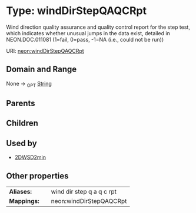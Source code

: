 
# Type: windDirStepQAQCRpt


Wind direction quality assurance and quality control report for the step test, which indicates whether unusual jumps in the data exist, detailed in NEON.DOC.011081 (1=fail, 0=pass, -1=NA (i.e., could not be run))

URI: [neon:windDirStepQAQCRpt](https://data.neonscience.org/windDirStepQAQCRpt)


## Domain and Range

None ->  <sub>OPT</sub> [String](types/String.md)

## Parents


## Children


## Used by

 * [2DWSD2min](2DWSD2min.md)

## Other properties

|  |  |  |
| --- | --- | --- |
| **Aliases:** | | wind dir step q a q c rpt |
| **Mappings:** | | neon:windDirStepQAQCRpt |

